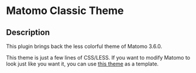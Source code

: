 # Matomo Classic Theme

## Description

This plugin brings back the less colorful theme of Matomo 3.6.0.

This theme is just a few lines of CSS/LESS. If you want to modify Matomo to look just like you want it, you can use [this theme](https://github.com/Findus23/matomo-ClassicTheme) as a template.
